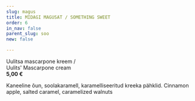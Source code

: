 ```yaml
---
slug: magus
title: MIDAGI MAGUSAT / SOMETHING SWEET
order: 6
in_nav: false
parent_slug: soo
new: false

---
```

<span class="special"></span> Uulitsa mascarpone kreem  /  
Uulits' Mascarpone cream  
**5,00 €**

<span class="koostis">Kaneeline õun, soolakaramell, karamelliseeritud kreeka pähklid. Cinnamon apple, salted caramel, caramelized walnuts